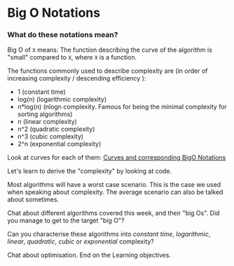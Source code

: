 # Big O Notations

### What do these notations mean?

Big O of `X` means:
The function describing the curve of the algorithm is "small" compared to `X`, where `X` is a function.

The functions commonly used to describe complexity are (in order of increasing complexity / descending efficiency ):

* 1 (constant time)
* log(n) (logarithmic complexity)
* n*log(n)  (nlogn complexity. Famous for being the minimal complexity for sorting algorithms)
* n (linear complexity)
* n^2 (quadratic complexity)
* n^3 (cubic complexity)
* 2^n (exponential complexity)

Look at curves for each of them:
 [Curves and corresponding BigO Notations](http://science.slc.edu/~jmarshall/courses/2002/spring/cs50/BigO/)


Let's learn to derive the "complexity" by looking at code.



Most algorithms will have a worst case scenario. This is the case we used when speaking about complexity.
The average scenario can also be talked about sometimes.

Chat about different algorithms covered this week, and their "big Os". Did you manage to get to the target "big O"?

Can you characterise these algorithms into *constant time*, *logarithmic*, *linear*, *quadratic*, *cubic* or *exponential* complexity?

Chat about optimisation.
End on the Learning objectives.
